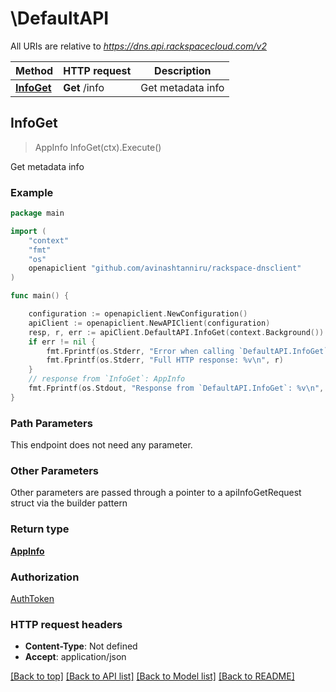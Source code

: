 # \DefaultAPI

All URIs are relative to *https://dns.api.rackspacecloud.com/v2*

Method | HTTP request | Description
------------- | ------------- | -------------
[**InfoGet**](DefaultAPI.md#InfoGet) | **Get** /info | Get metadata info



## InfoGet

> AppInfo InfoGet(ctx).Execute()

Get metadata info



### Example

```go
package main

import (
	"context"
	"fmt"
	"os"
	openapiclient "github.com/avinashtanniru/rackspace-dnsclient"
)

func main() {

	configuration := openapiclient.NewConfiguration()
	apiClient := openapiclient.NewAPIClient(configuration)
	resp, r, err := apiClient.DefaultAPI.InfoGet(context.Background()).Execute()
	if err != nil {
		fmt.Fprintf(os.Stderr, "Error when calling `DefaultAPI.InfoGet``: %v\n", err)
		fmt.Fprintf(os.Stderr, "Full HTTP response: %v\n", r)
	}
	// response from `InfoGet`: AppInfo
	fmt.Fprintf(os.Stdout, "Response from `DefaultAPI.InfoGet`: %v\n", resp)
}
```

### Path Parameters

This endpoint does not need any parameter.

### Other Parameters

Other parameters are passed through a pointer to a apiInfoGetRequest struct via the builder pattern


### Return type

[**AppInfo**](AppInfo.md)

### Authorization

[AuthToken](../README.md#AuthToken)

### HTTP request headers

- **Content-Type**: Not defined
- **Accept**: application/json

[[Back to top]](#) [[Back to API list]](../README.md#documentation-for-api-endpoints)
[[Back to Model list]](../README.md#documentation-for-models)
[[Back to README]](../README.md)

